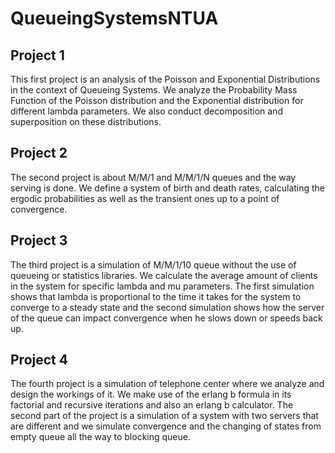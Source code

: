 # QueueingSystemsNTUA

## Project 1
This first project is an analysis of the Poisson and Exponential Distributions
in the context of Queueing Systems. We analyze the Probability Mass Function 
of the Poisson distribution and the Exponential distribution for different
lambda parameters. We also conduct decomposition and superposition on these 
distributions.

## Project 2
The second project is about M/M/1 and M/M/1/N queues and the way serving is done.
We define a system of birth and death rates, calculating the ergodic probabilities
as well as the transient ones up to a point of convergence.

## Project 3 
The third project is a simulation of M/M/1/10 queue without the use of queueing or 
statistics libraries. We calculate the average amount of clients in the system for 
specific lambda and mu parameters. The first simulation shows that lambda is 
proportional to the time it takes for the system to converge to a steady state and 
the second simulation shows how the server of the queue can impact convergence 
when he slows down or speeds back up.

## Project 4
The fourth project is a simulation of telephone center where we analyze and design 
the workings of it. We make use of the erlang b formula in its factorial and recursive 
iterations and also an erlang b calculator. The second part of the project is a 
simulation of a system with two servers that are different and we simulate convergence 
and the changing of states from empty queue all the way to blocking queue.

